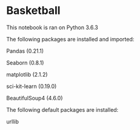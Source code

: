 # Basketball
This notebook is ran on Python 3.6.3

The following packages are installed and imported:

Pandas (0.21.1)

Seaborn (0.8.1)

matplotlib (2.1.2)

sci-kit-learn (0.19.0)

BeautifulSoup4 (4.6.0)


The following default packages are installed:

urllib
